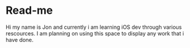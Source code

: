 # Read-me
Hi my name is Jon and currently i am learning iOS dev through various rescources.
I am planning on using this space to display any work that i have done.
